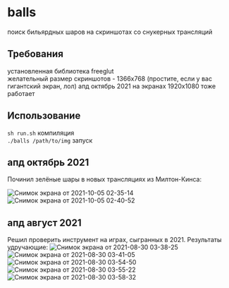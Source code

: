 # balls
поиск бильярдных шаров на скриншотах со снукерных трансляций

## Требования

установленная библиотека freeglut  
желательный размер скриншотов - 1366x768 (простите, если у вас гигантский экран, лол)
апд октябрь 2021 на экранах 1920x1080 тоже работает

## Использование

``sh run.sh`` компиляция  
``./balls /path/to/img`` запуск

## апд октябрь 2021

Починил зелёные шары в новых трансляциях из Милтон-Кинса:

![Снимок экрана от 2021-10-05 02-35-14](https://user-images.githubusercontent.com/29729850/135938534-911d5508-b421-4429-b4df-7f5182c50600.png)
![Снимок экрана от 2021-10-05 02-40-52](https://user-images.githubusercontent.com/29729850/135938680-5d7a9485-4ab9-4a6c-9cff-50f371a2faec.png)

## апд август 2021

Решил проверить инструмент на играх, сыгранных в 2021. Результаты удручающие:
![Снимок экрана от 2021-08-30 03-38-25](https://user-images.githubusercontent.com/29729850/131271831-4858a53f-1ec2-410d-b17d-ea27bfb3a161.png)
![Снимок экрана от 2021-08-30 03-41-05](https://user-images.githubusercontent.com/29729850/131271833-bd525c5a-701d-4b36-ba01-03852a73ceab.png)
![Снимок экрана от 2021-08-30 03-54-50](https://user-images.githubusercontent.com/29729850/131271835-cc9d0028-b818-4700-bff7-422a2d048712.png)
![Снимок экрана от 2021-08-30 03-55-22](https://user-images.githubusercontent.com/29729850/131271836-83812b2a-5c15-48b8-a82f-9aa8e6ab1a6d.png)
![Снимок экрана от 2021-08-30 03-58-32](https://user-images.githubusercontent.com/29729850/131271837-7fa22fdb-1583-4fc7-828d-547cfd3cf7bb.png)

